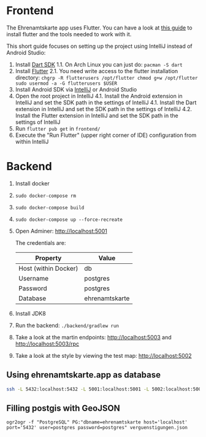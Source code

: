 # Frontend

The Ehrenamtskarte app uses Flutter. You can have a look at [this guide](https://flutter.dev/docs/get-started/install) to install flutter and the tools needed to work with it.

This short guide focuses on setting up the project using IntelliJ instead of Android Studio:
1. Install [Dart SDK](https://dart.dev/get-dart)
   1.1. On Arch Linux you can just do: `pacman -S dart`
2. Install [Flutter](https://flutter.dev/docs/get-started/install/linux)
   2.1. You need write access to the flutter installation directory:
        ```
        chgrp -R flutterusers /opt/flutter
        chmod g+w /opt/flutter
        sudo usermod -a -G flutterusers $USER
        ```
3. Install Android SDK via [IntelliJ](https://www.jetbrains.com/help/idea/create-your-first-android-application.html#754fd) or Android Studio
4. Open the root project in IntelliJ
   4.1. Install the Android extension in IntelliJ and set the SDK path in the settings of IntelliJ
   4.1. Install the Dart extension in IntelliJ and set the SDK path in the settings of IntelliJ
   4.2. Install the Flutter extension in IntelliJ and set the SDK path in the settings of IntelliJ
5. Run `flutter pub get` in `frontend/`
6. Execute the "Run Flutter" (upper right corner of IDE) configuration from within IntelliJ

# Backend

1. Install docker
2. `sudo docker-compose rm`
2. `sudo docker-compose build`
2. `sudo docker-compose up --force-recreate`
3. Open Adminer: [http://localhost:5001](http://127.0.0.1:5001/?pgsql=db_postgis&username=postgres&db=ehrenamtskarte)

   The credentials are:

   |Property|Value|
   |---|---|
   |Host (within Docker)|db|
   |Username|postgres|
   |Password|postgres|
   |Database|ehrenamtskarte|
4. Install JDK8
5. Run the backend: `./backend/gradlew run`
6. Take a look at the martin endpoints: [http://localhost:5003](http://localhost:5003/index.json) and [http://localhost:5003/rpc](http://localhost:5003/rpc/index.json)
7. Take a look at the style by viewing the test map: [http://localhost:5002](http://localhost:5002)

## Using ehrenamtskarte.app as database

```bash
ssh -L 5432:localhost:5432 -L 5001:localhost:5001 -L 5002:localhost:5002 -L 5003:localhost:5003 team@ehrenamtskarte.app
```

## Filling postgis with GeoJSON

```
ogr2ogr -f "PostgreSQL" PG:"dbname=ehrenamtskarte host='localhost' port='5432' user=postgres password=postgres" verguenstigungen.json
```
